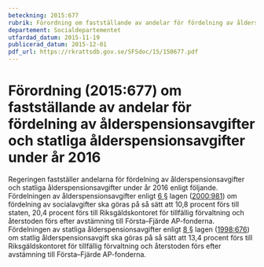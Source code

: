 ```yaml
---
beteckning: 2015:677
rubrik: Förordning om fastställande av andelar för fördelning av ålderspensionsavgifter och statliga ålderspensionsavgifter under år 2016
departement: Socialdepartementet
utfardad_datum: 2015-11-19
publicerad_datum: 2015-12-01
pdf_url: https://rkrattsdb.gov.se/SFSdoc/15/150677.pdf
---
```


# Förordning (2015:677) om fastställande av andelar för fördelning av ålderspensionsavgifter och statliga ålderspensionsavgifter under år 2016

Regeringen fastställer andelarna för fördelning av ålderspensionsavgifter och statliga ålderspensionsavgifter under år 2016 enligt följande. Fördelningen av ålderspensionsavgifter enligt [6 §](#6) lagen ([2000:981](https://selex.se/eli/sfs/2000/981)) om fördelning av socialavgifter ska göras på så sätt att 10,8 procent förs till staten, 20,4 procent förs till Riksgäldskontoret för tillfällig förvaltning och återstoden förs efter avstämning till Första–Fjärde AP-fonderna. Fördelningen av statliga ålderspensionsavgifter enligt [8 §](#8) lagen ([1998:676](https://selex.se/eli/sfs/1998/676)) om statlig ålderspensionsavgift ska göras på så sätt att 13,4 procent förs till Riksgäldskontoret för tillfällig förvaltning och återstoden förs efter avstämning till Första–Fjärde AP-fonderna.